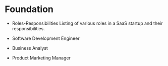 # Foundation

* Roles-Responsibilities
Listing of various roles in a SaaS startup and their responsibilities.

* Software Development Engineer
* Business Analyst
* Product Marketing Manager

